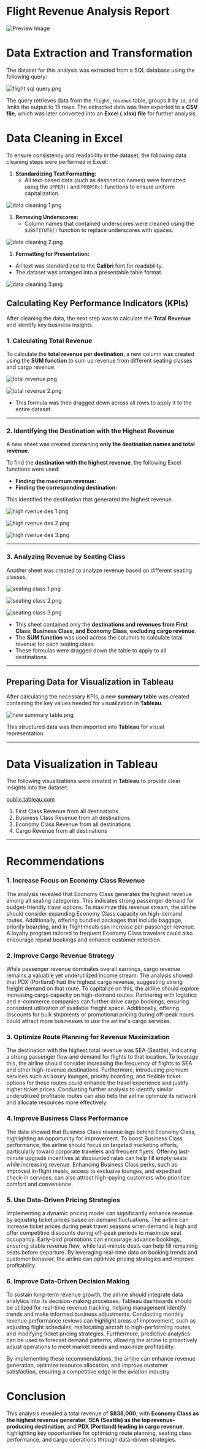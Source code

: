 # Flight Revenue Analysis Report

![Preview Image]([Flight%20Revenue%20Analysis%20Report%2018c4799bb267808eb79ae64d3557d1ed/Flights_Revenue_Dashboard_.png](https://github.com/TiffanyNwanne/Flight-Revenue-Analysis/blob/main/images/Flights_Revenue_Dashboard_.png))

# Data Extraction and Transformation

The dataset for this analysis was extracted from a SQL database using the following query:

![flight sql query.png](Flight%20Revenue%20Analysis%20Report%2018c4799bb267808eb79ae64d3557d1ed/flight_sql_query.png)

The query retrieves data from the `flight_revenue` table, groups it by `id`, and limits the output to 15 rows. The extracted data was then exported to a **CSV file**, which was later converted into an **Excel (.xlsx) file** for further analysis.

# Data Cleaning in Excel

To ensure consistency and readability in the dataset, the following data cleaning steps were performed in Excel:

1. **Standardizing Text Formatting:**
    - All text-based data (such as destination names) were formatted using the `UPPER()` and `PROPER()` functions to ensure uniform capitalization.

![data cleaning 1.png](Flight%20Revenue%20Analysis%20Report%2018c4799bb267808eb79ae64d3557d1ed/data_cleaning_1.png)

1. **Removing Underscores:**
    - Column names that contained underscores were cleaned using the `SUBSTITUTE()` function to replace underscores with spaces.

![data cleaning 2.png](Flight%20Revenue%20Analysis%20Report%2018c4799bb267808eb79ae64d3557d1ed/data_cleaning_2.png)

1. **Formatting for Presentation:**

- All text was standardized to the **Calibri** font for readability.
- The dataset was arranged into a presentable table format.

![data cleaning 3.png](Flight%20Revenue%20Analysis%20Report%2018c4799bb267808eb79ae64d3557d1ed/data_cleaning_3.png)

## **Calculating Key Performance Indicators (KPIs)**

After cleaning the data, the next step was to calculate the **Total Revenue** and identify key business insights.

### **1. Calculating Total Revenue**

To calculate the **total revenue per destination**, a new column was created using the **SUM function** to sum up revenue from different seating classes and cargo revenue.

![total revenue.png](Flight%20Revenue%20Analysis%20Report%2018c4799bb267808eb79ae64d3557d1ed/total_revenue.png)

![total revenue 2.png](Flight%20Revenue%20Analysis%20Report%2018c4799bb267808eb79ae64d3557d1ed/total_revenue_2.png)

- This formula was then dragged down across all rows to apply it to the entire dataset.

---

### **2. Identifying the Destination with the Highest Revenue**

A new sheet was created containing **only the destination names and total revenue**.

To find the **destination with the highest revenue**, the following Excel functions were used:

- **Finding the maximum revenue:**
- **Finding the corresponding destination:**

This identified the destination that generated the highest revenue.

![high rvenue des 1.png](Flight%20Revenue%20Analysis%20Report%2018c4799bb267808eb79ae64d3557d1ed/high_rvenue_des_1.png)

![high rvenue des 2.png](Flight%20Revenue%20Analysis%20Report%2018c4799bb267808eb79ae64d3557d1ed/high_rvenue_des_2.png)

![high rvenue des 3.png](Flight%20Revenue%20Analysis%20Report%2018c4799bb267808eb79ae64d3557d1ed/high_rvenue_des_3.png)

---

### **3. Analyzing Revenue by Seating Class**

Another sheet was created to analyze revenue based on different seating classes.

![seating class 1.png](Flight%20Revenue%20Analysis%20Report%2018c4799bb267808eb79ae64d3557d1ed/seating_class_1.png)

![seating class 2.png](Flight%20Revenue%20Analysis%20Report%2018c4799bb267808eb79ae64d3557d1ed/seating_class_2.png)

![seating class 3.png](Flight%20Revenue%20Analysis%20Report%2018c4799bb267808eb79ae64d3557d1ed/seating_class_3.png)

- This sheet contained only the **destinations and revenues from First Class, Business Class, and Economy Class**, **excluding cargo revenue**.
- The **SUM function** was used across the columns to calculate total revenue for each seating class:
- These formulas were dragged down the table to apply to all destinations.

---

## **Preparing Data for Visualization in Tableau**

After calculating the necessary KPIs, a new **summary table** was created containing the key values needed for visualization in **Tableau**.

![new summary table.png](Flight%20Revenue%20Analysis%20Report%2018c4799bb267808eb79ae64d3557d1ed/new_summary_table.png)

This structured data was then imported into **Tableau** for visual representation.

---

# **Data Visualization in Tableau**

The following visualizations were created in **Tableau** to provide clear insights into the dataset:

[public.tableau.com](https://public.tableau.com/app/profile/tiffany.nwanne/viz/FlightsRevenueAnalysis/Dashboard1)

1. First Class Revenue from all destinations
2. Business Class Revenue from all destinations
3. Economy Class Revenue from all destinations
4. Cargo Revenue from all destinations

---

# Recommendations

### **1. Increase Focus on Economy Class Revenue**

The analysis revealed that Economy Class generates the highest revenue among all seating categories. This indicates strong passenger demand for budget-friendly travel options. To maximize this revenue stream, the airline should consider expanding Economy Class capacity on high-demand routes. Additionally, offering bundled packages that include baggage, priority boarding, and in-flight meals can increase per-passenger revenue. A loyalty program tailored to frequent Economy Class travelers could also encourage repeat bookings and enhance customer retention.

### **2. Improve Cargo Revenue Strategy**

While passenger revenue dominates overall earnings, cargo revenue remains a valuable yet underutilized income stream. The analysis showed that PDX (Portland) had the highest cargo revenue, suggesting strong freight demand on that route. To capitalize on this, the airline should explore increasing cargo capacity on high-demand routes. Partnering with logistics and e-commerce companies can further drive cargo bookings, ensuring consistent utilization of available freight space. Additionally, offering discounts for bulk shipments or promotional pricing during off-peak hours could attract more businesses to use the airline's cargo services.

### **3. Optimize Route Planning for Revenue Maximization**

The destination with the highest total revenue was SEA (Seattle), indicating a strong passenger flow and demand for flights to that location. To leverage this, the airline should consider increasing the frequency of flights to SEA and other high-revenue destinations. Furthermore, introducing premium services such as luxury lounges, priority boarding, and flexible ticket options for these routes could enhance the travel experience and justify higher ticket prices. Conducting further analysis to identify similar underutilized profitable routes can also help the airline optimize its network and allocate resources more effectively.

### **4. Improve Business Class Performance**

The data showed that Business Class revenue lags behind Economy Class, highlighting an opportunity for improvement. To boost Business Class performance, the airline should focus on targeted marketing efforts, particularly toward corporate travelers and frequent flyers. Offering last-minute upgrade incentives at discounted rates can help fill empty seats while increasing revenue. Enhancing Business Class perks, such as improved in-flight meals, access to exclusive lounges, and expedited check-in services, can also attract high-paying customers who prioritize comfort and convenience.

### **5. Use Data-Driven Pricing Strategies**

Implementing a dynamic pricing model can significantly enhance revenue by adjusting ticket prices based on demand fluctuations. The airline can increase ticket prices during peak travel seasons when demand is high and offer competitive discounts during off-peak periods to maximize seat occupancy. Early-bird promotions can encourage advance bookings, ensuring stable revenue flow, while last-minute deals can help fill remaining seats before departure. By leveraging real-time data on booking trends and customer behavior, the airline can optimize pricing strategies and improve profitability.

### **6. Improve Data-Driven Decision Making**

To sustain long-term revenue growth, the airline should integrate data analytics into its decision-making processes. Tableau dashboards should be utilized for real-time revenue tracking, helping management identify trends and make informed business adjustments. Conducting monthly revenue performance reviews can highlight areas of improvement, such as adjusting flight schedules, reallocating aircraft to high-performing routes, and modifying ticket pricing strategies. Furthermore, predictive analytics can be used to forecast demand patterns, allowing the airline to proactively adjust operations to meet market needs and maximize profitability.

By implementing these recommendations, the airline can enhance revenue generation, optimize resource allocation, and improve customer satisfaction, ensuring a competitive edge in the aviation industry

# Conclusion

This analysis revealed a total revenue of **$838,000**, with **Economy Class as the highest revenue generator**, **SEA (Seattle) as the top revenue-producing destination**, and **PDX (Portland) leading in cargo revenue**, highlighting key opportunities for optimizing route planning, seating class performance, and cargo operations through data-driven strategies.

